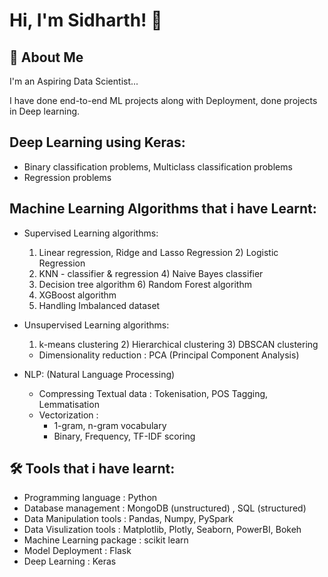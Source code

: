 
# Hi, I'm Sidharth! 👋


## 🚀 About Me
I'm an Aspiring Data Scientist...

I have done end-to-end ML projects along with Deployment, done projects in Deep learning.

## Deep Learning using Keras:

* Binary classification problems,  Multiclass classification problems
* Regression problems

## Machine Learning Algorithms that i have Learnt:

* Supervised Learning algorithms:
     1) Linear regression, Ridge and Lasso Regression   2) Logistic Regression
     3) KNN - classifier & regression                   4) Naive Bayes classifier
     5) Decision tree algorithm                         6) Random Forest algorithm
     7) XGBoost algorithm
     8) Handling Imbalanced dataset

* Unsupervised Learning algorithms:
    1) k-means clustering     2) Hierarchical clustering     3) DBSCAN clustering
    * Dimensionality reduction : PCA (Principal Component Analysis)
    
* NLP: (Natural Language Processing)
    * Compressing Textual data : Tokenisation, POS Tagging, Lemmatisation
    * Vectorization : 
        * 1-gram, n-gram vocabulary
        * Binary, Frequency, TF-IDF scoring


## 🛠 Tools that i have learnt:

* Programming language : Python                                                            
* Database management : MongoDB (unstructured) , SQL (structured)                                                            
* Data Manipulation tools : Pandas, Numpy, PySpark
* Data Visulization tools : Matplotlib, Plotly, Seaborn, PowerBI, Bokeh
* Machine Learning package : scikit learn
* Model Deployment : Flask
* Deep Learning : Keras

